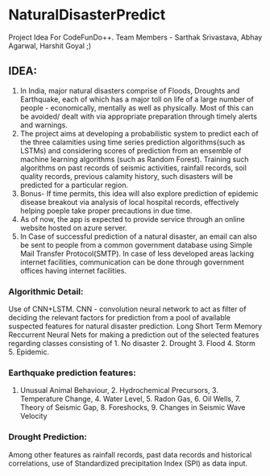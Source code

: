 # NaturalDisasterPredict
Project Idea For CodeFunDo++. Team Members - Sarthak Srivastava, Abhay Agarwal, Harshit Goyal ;)

## IDEA:
1. In India, major natural disasters comprise of Floods, Droughts and Earthquake, each of which has a major toll on life of a large number of people - economically, mentally as well as physically. Most of this can be avoided/ dealt with via appropriate preparation through timely alerts and warnings.
2. The project aims at developing a probabilistic system to predict each of the three calamities using time series prediction algorithms(such as LSTMs) and considering scores of prediction from an ensemble of machine learning algorithms (such as Random Forest).
Training such algorithms on past records of seismic activities, rainfall records, soil quality records, previous calamity history, such disasters will be predicted for a particular region.
3. Bonus- If time permits, this idea will also explore prediction of epidemic disease breakout via analysis of local hospital records, effectively helping poeple take proper precautions in due time.
4. As of now, the app is expected to provide service through an online website hosted on azure server. 
5. In Case of successful prediction of a natural disaster, an email can also be sent to people from a common government database using Simple Mail Transfer Protocol(SMTP). In case of less developed areas lacking internet facilities, communication can be done through government offices having internet facilities.


### Algorithmic Detail:
Use of CNN+LSTM. CNN - convolution neural network to act as filter of deciding the relevant factors for prediction from a pool of available suspected features for natural disaster prediction. Long Short Term Memory Reccurrent Neural Nets for making a prediction out of the selected features regarding classes consisting of 1. No disaster 2. Drought 3. Flood 4. Storm 5. Epidemic.

### Earthquake prediction features:
1. Unusual Animal Behaviour, 2. Hydrochemical Precursors, 3. Temperature Change, 4. Water Level, 5. Radon Gas, 6. Oil Wells, 7. Theory of Seismic Gap, 8. Foreshocks, 9. Changes in Seismic Wave Velocity

### Drought Prediction: 
Among other features as rainfall records, past data records and historical correlations, use of Standardized precipitation Index (SPI) as data input.
